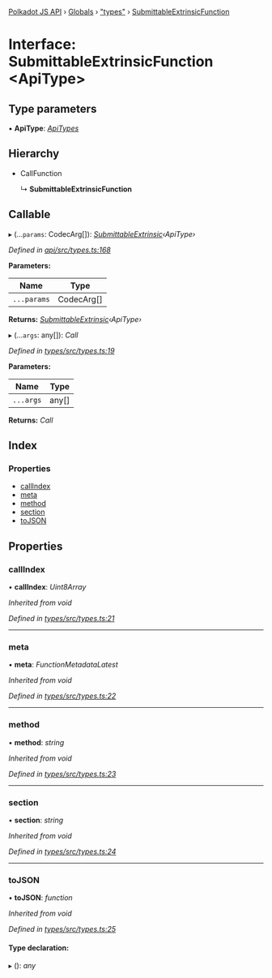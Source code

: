 [Polkadot JS API](../README.md) › [Globals](../globals.md) › ["types"](../modules/_types_.md) › [SubmittableExtrinsicFunction](_types_.submittableextrinsicfunction.md)

# Interface: SubmittableExtrinsicFunction <**ApiType**>

## Type parameters

▪ **ApiType**: *[ApiTypes](../modules/_types_.md#apitypes)*

## Hierarchy

* CallFunction

  ↳ **SubmittableExtrinsicFunction**

## Callable

▸ (...`params`: CodecArg[]): *[SubmittableExtrinsic](_submittable_types_.submittableextrinsic.md)‹ApiType›*

*Defined in [api/src/types.ts:168](https://github.com/polkadot-js/api/blob/532a252fe/packages/api/src/types.ts#L168)*

**Parameters:**

Name | Type |
------ | ------ |
`...params` | CodecArg[] |

**Returns:** *[SubmittableExtrinsic](_submittable_types_.submittableextrinsic.md)‹ApiType›*

▸ (...`args`: any[]): *Call*

*Defined in [types/src/types.ts:19](https://github.com/polkadot-js/api/blob/532a252fe/packages/types/src/types.ts#L19)*

**Parameters:**

Name | Type |
------ | ------ |
`...args` | any[] |

**Returns:** *Call*

## Index

### Properties

* [callIndex](_types_.submittableextrinsicfunction.md#callindex)
* [meta](_types_.submittableextrinsicfunction.md#meta)
* [method](_types_.submittableextrinsicfunction.md#method)
* [section](_types_.submittableextrinsicfunction.md#section)
* [toJSON](_types_.submittableextrinsicfunction.md#tojson)

## Properties

###  callIndex

• **callIndex**: *Uint8Array*

*Inherited from void*

*Defined in [types/src/types.ts:21](https://github.com/polkadot-js/api/blob/532a252fe/packages/types/src/types.ts#L21)*

___

###  meta

• **meta**: *FunctionMetadataLatest*

*Inherited from void*

*Defined in [types/src/types.ts:22](https://github.com/polkadot-js/api/blob/532a252fe/packages/types/src/types.ts#L22)*

___

###  method

• **method**: *string*

*Inherited from void*

*Defined in [types/src/types.ts:23](https://github.com/polkadot-js/api/blob/532a252fe/packages/types/src/types.ts#L23)*

___

###  section

• **section**: *string*

*Inherited from void*

*Defined in [types/src/types.ts:24](https://github.com/polkadot-js/api/blob/532a252fe/packages/types/src/types.ts#L24)*

___

###  toJSON

• **toJSON**: *function*

*Inherited from void*

*Defined in [types/src/types.ts:25](https://github.com/polkadot-js/api/blob/532a252fe/packages/types/src/types.ts#L25)*

#### Type declaration:

▸ (): *any*
